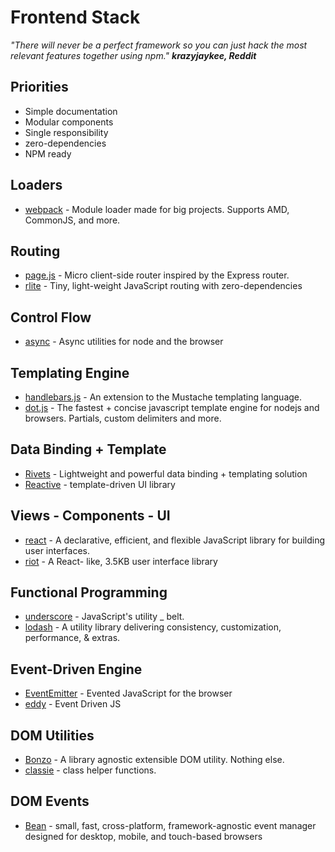 # Frontend Stack


*"There will never be a perfect framework so you can just hack the most relevant features together using npm."
__krazyjaykee, Reddit__*

## Priorities
- Simple documentation
- Modular components
- Single responsibility
- zero-dependencies
- NPM ready

## Loaders
* [webpack](https://github.com/webpack/webpack) - Module loader made for big projects. Supports AMD, CommonJS, and more.

## Routing
- [page.js](https://github.com/visionmedia/page.js) - Micro client-side router inspired by the Express router.
- [rlite](https://github.com/chrisdavies/rlite) - Tiny, light-weight JavaScript routing with zero-dependencies

## Control Flow
- [async](https://github.com/caolan/async) - Async utilities for node and the browser

## Templating Engine
- [handlebars.js](https://github.com/wycats/handlebars.js/) - An extension to the Mustache templating language.
- [dot.js](https://github.com/olado/doT) - The fastest + concise javascript template engine for nodejs and browsers. Partials, custom delimiters and more.

## Data Binding + Template
- [Rivets](http://rivetsjs.com/) - Lightweight and powerful data binding + templating solution
- [Reactive](http://www.ractivejs.org/) - template-driven UI library

## Views - Components - UI
- [react](https://github.com/facebook/react) - A declarative, efficient, and flexible JavaScript library for building user interfaces.
- [riot](https://github.com/riot/riot) - A React- like, 3.5KB user interface library

## Functional Programming
* [underscore](https://github.com/jashkenas/underscore) - JavaScript's utility _ belt.
* [lodash](https://github.com/lodash/lodash) - A utility library delivering consistency, customization, performance, & extras.

## Event-Driven Engine
- [EventEmitter](https://github.com/Wolfy87/EventEmitter) - Evented JavaScript for the browser
- [eddy](https://github.com/WebReflection/eddy) - Event Driven JS

## DOM Utilities
- [Bonzo](https://github.com/ded/bonzo) - A library agnostic extensible DOM utility. Nothing else.
- [classie](https://github.com/desandro/classie) - class helper functions.

## DOM Events
- [Bean](https://github.com/fat/bean) - small, fast, cross-platform, framework-agnostic event manager designed for desktop, mobile, and touch-based browsers
